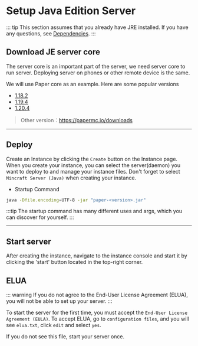# Setup Java Edition Server

::: tip
This section assumes that you already have JRE installed. If you have any questions, see [Dependencies](/setup_package.md).
:::

## Download JE server core

The server core is an important part of the server, we need server core to run server. Deploying server on phones or other remote device is the same.

We will use Paper core as an example. Here are some popular versions

- [1.18.2](https://api.papermc.io/v2/projects/paper/versions/1.18.2/builds/388/downloads/paper-1.18.2-388.jar)
- [1.19.4](https://api.papermc.io/v2/projects/paper/versions/1.19.4/builds/524/downloads/paper-1.19.4-524.jar)
- [1.20.4](https://api.papermc.io/v2/projects/paper/versions/1.20.4/builds/389/downloads/paper-1.20.4-389.jar)

> Other version：https://papermc.io/downloads

---

## Deploy

Create an Instance by clicking the `Create` button on the Instance page. When you create your instance, you can select the server(daemon) you want to deploy to and manage your instance files. Don't forget to select `Mincraft Server (Java)` when creating your instance.

- Startup Command

```bash
java -Dfile.encoding=UTF-8 -jar "paper-<version>.jar"
```

:::tip
The startup command has many different uses and args, which you can discover for yourself.
:::

---

## Start server

After creating the instance, navigate to the instance console and start it by clicking the 'start' button located in the top-right corner.

## ELUA

::: warning
If you do not agree to the End-User License Agreement (ELUA), you will not be able to set up your server.
:::

To start the server for the first time, you must accept the `End-User License Agreement (EULA)`. To accept ELUA, go to `configuration files`, and you will see `elua.txt`, click `edit` and select `yes`.

If you do not see this file, start your server once.
